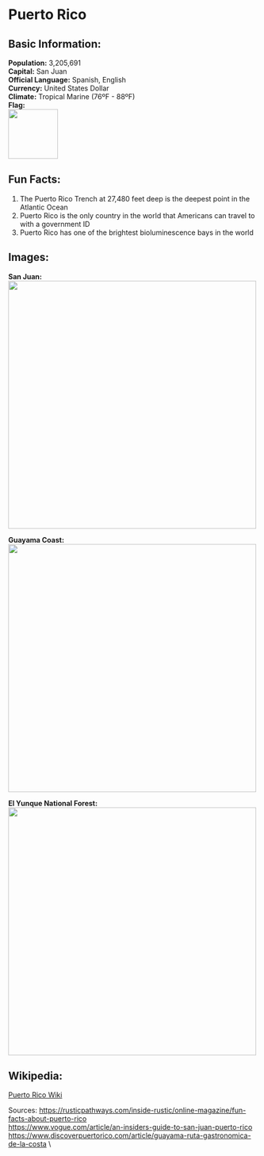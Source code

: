 # Puerto Rico
## Basic Information:
**Population:** 3,205,691\
**Capital:** San Juan\
**Official Language:** Spanish, English\
**Currency:** United States Dollar\
**Climate:** Tropical Marine (76ºF - 88ºF)\
**Flag:**\
<img src= "https://upload.wikimedia.org/wikipedia/commons/thumb/2/28/Flag_of_Puerto_Rico.svg/510px-Flag_of_Puerto_Rico.svg.png" Width = "100"> 
## Fun Facts:
1. The Puerto Rico Trench at 27,480 feet deep is the deepest point in the Atlantic Ocean
2. Puerto Rico is the only country in the world that Americans can travel to with a government ID
3. Puerto Rico has one of the brightest bioluminescence bays in the world
## Images:

**San Juan:**
<img src= "https://assets.vogue.com/photos/61b91dcc8dfa948c34e89067/master/w_2240,c_limit/GettyImages-1131662617.jpg" Width = "500">

**Guayama Coast:**
<img src= "https://www.discoverpuertorico.com/sites/default/files/styles/horizontal/public/2020-02/191-3-13002_jpeg.jpg?h=8a6d63f3&itok=ZrUOc4RB" Width = "500">

**El Yunque National Forest:**
<img src= "https://assets.vogue.com/photos/61b8f18e3a9dec16c63b5c7c/master/w_1600,c_limit/GettyImages-635983856.jpg" Width = "500">

## Wikipedia:
[Puerto Rico Wiki](https://en.wikipedia.org/wiki/Puerto_Rico)


Sources:
https://rusticpathways.com/inside-rustic/online-magazine/fun-facts-about-puerto-rico \
https://www.vogue.com/article/an-insiders-guide-to-san-juan-puerto-rico \
https://www.discoverpuertorico.com/article/guayama-ruta-gastronomica-de-la-costa \